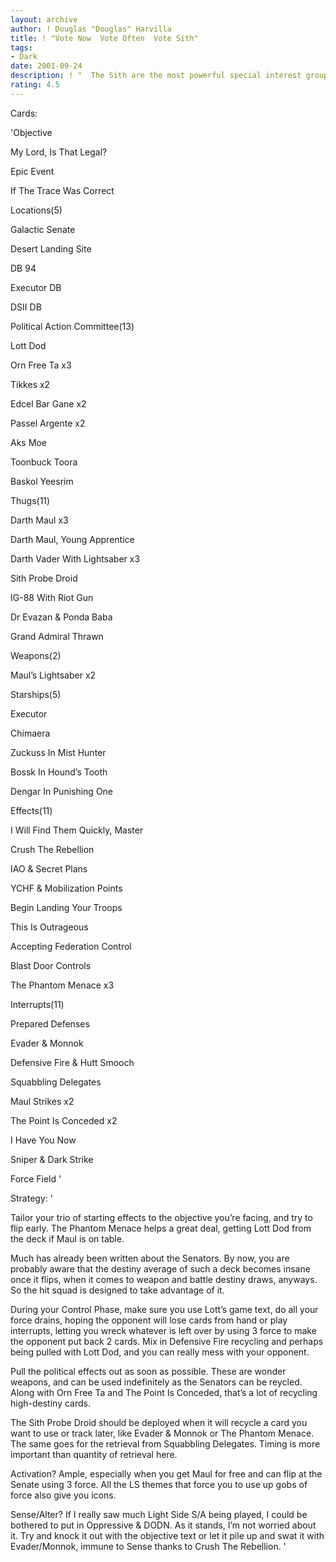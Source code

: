 ```yaml
---
layout: archive
author: ! Douglas "Douglas" Harvilla
title: ! "Vote Now  Vote Often  Vote Sith"
tags:
- Dark
date: 2001-09-24
description: ! "  The Sith are the most powerful special interest group in the galaxy.  They own the Senate, they own the Trade Federation, they even own the Jedi Council, who secretly kept sending Qui-Gon out hoping to be rid of him."
rating: 4.5
---
```

Cards: 

'Objective

My Lord, Is That Legal?


Epic Event

If The Trace Was Correct


Locations(5)

Galactic Senate

Desert Landing Site

DB 94

Executor DB

DSII DB


Political Action Committee(13)

Lott Dod

Orn Free Ta x3

Tikkes x2

Edcel Bar Gane x2

Passel Argente x2

Aks Moe

Toonbuck Toora

Baskol Yeesrim


Thugs(11)

Darth Maul x3

Darth Maul, Young Apprentice 

Darth Vader With Lightsaber x3

Sith Probe Droid

IG-88 With Riot Gun

Dr Evazan & Ponda Baba

Grand Admiral Thrawn


Weapons(2)

Maul’s Lightsaber x2


Starships(5)

Executor

Chimaera

Zuckuss In Mist Hunter

Bossk In Hound’s Tooth

Dengar In Punishing One


Effects(11)

I Will Find Them Quickly, Master

Crush The Rebellion

IAO & Secret Plans

YCHF & Mobilization Points

Begin Landing Your Troops

This Is Outrageous

Accepting Federation Control

Blast Door Controls

The Phantom Menace x3


Interrupts(11)

Prepared Defenses

Evader & Monnok

Defensive Fire & Hutt Smooch

Squabbling Delegates

Maul Strikes x2

The Point Is Conceded x2

I Have You Now

Sniper & Dark Strike

Force Field '

Strategy: '

  Tailor your trio of starting effects to the objective you’re facing, and try to flip early.  The Phantom Menace helps a great deal, getting Lott Dod from the deck if Maul is on table.  


  Much has already been written about the Senators.  By now, you are probably aware that the destiny average of such a deck becomes insane once it flips, when it comes to weapon and battle destiny draws, anyways.  So the hit squad is designed to take advantage of it.


  During your Control Phase, make sure you use Lott’s game text, do all your force drains, hoping the opponent will lose cards from hand or play interrupts, letting you wreck whatever is left over by using 3 force to make the opponent put back 2 cards.  Mix in Defensive Fire recycling and perhaps being pulled with Lott Dod, and you can really mess with your opponent.


  Pull the political effects out as soon as possible.  These are wonder weapons, and can be used indefinitely as the Senators can be reycled. Along with Orn Free Ta and The Point Is Conceded, that’s a lot of recycling high-destiny cards.


  The Sith Probe Droid should be deployed when it will recycle a card you want to use or track later, like Evader & Monnok or The Phantom Menace.  The same goes for the retrieval from Squabbling Delegates.  Timing is more important than quantity of retrieval here.  


  Activation?  Ample, especially when you get Maul for free and can flip at the Senate using 3 force.  All the LS themes that force you to use up gobs of force also give you icons.  


  Sense/Alter?  If I really saw much Light Side S/A being played, I could be bothered to put in Oppressive & DODN.  As it stands, I’m not worried about it.  Try and knock it out with the objective text or let it pile up and swat it with Evader/Monnok, immune to Sense thanks to Crush The Rebellion. '